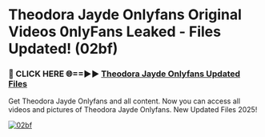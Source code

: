 # Theodora Jayde Onlyfans Original Videos 0nlyFans Leaked - Files Updated! (02bf)

<h3>🔴 CLICK HERE 🌐==►► <a href="https://tinyurl.com/2m67pmp6" rel="nofollow">Theodora Jayde Onlyfans Updated Files</a></h3>

Get Theodora Jayde Onlyfans and all content. Now you can access all videos and pictures of Theodora Jayde Onlyfans. New Updated Files 2025!

[![02bf](https://i.imgur.com/H4QAA4z.gif)](https://tinyurl.com/2m67pmp6)